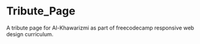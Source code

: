 # Tribute_Page
A tribute page for Al-Khawarizmi as part of freecodecamp responsive web design curriculum.
